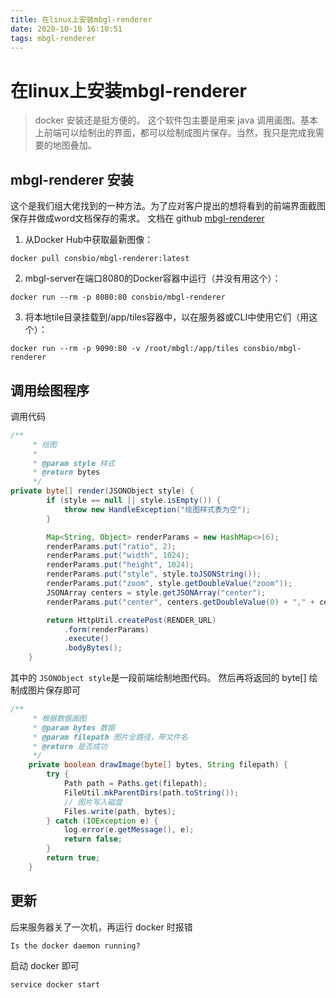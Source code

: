 ```yaml
---
title: 在linux上安装mbgl-renderer
date: 2020-10-10 16:10:51
tags: mbgl-renderer
---
```


# 在linux上安装mbgl-renderer
> docker 安装还是挺方便的。
> 这个软件包主要是用来 java 调用画图。基本上前端可以绘制出的界面，都可以绘制成图片保存。当然，我只是完成我需要的地图叠加。
> 
<!--more-->

## mbgl-renderer 安装
这个是我们组大佬找到的一种方法。为了应对客户提出的想将看到的前端界面截图保存并做成word文档保存的需求。
文档在 github [mbgl-renderer](https://github.com/consbio/mbgl-renderer)
1. 从Docker Hub中获取最新图像：
```
docker pull consbio/mbgl-renderer:latest
```
2. mbgl-server在端口8080的Docker容器中运行（并没有用这个）：
```
docker run --rm -p 8080:80 consbio/mbgl-renderer
```
3. 将本地tile目录挂载到/app/tiles容器中，以在服务器或CLI中使用它们（用这个）：
```
docker run --rm -p 9090:80 -v /root/mbgl:/app/tiles consbio/mbgl-renderer
```

## 调用绘图程序
调用代码
```java
/**
     * 绘图
     *
     * @param style 样式
     * @return bytes
     */
private byte[] render(JSONObject style) {
        if (style == null || style.isEmpty()) {
            throw new HandleException("绘图样式表为空");
        }

        Map<String, Object> renderParams = new HashMap<>(6);
        renderParams.put("ratio", 2);
        renderParams.put("width", 1024);
        renderParams.put("height", 1024);
        renderParams.put("style", style.toJSONString());
        renderParams.put("zoom", style.getDoubleValue("zoom"));
        JSONArray centers = style.getJSONArray("center");
        renderParams.put("center", centers.getDoubleValue(0) + "," + centers.getDoubleValue(1));

        return HttpUtil.createPost(RENDER_URL)
            .form(renderParams)
            .execute()
            .bodyBytes();
    }
```

其中的 `JSONObject style`是一段前端绘制地图代码。
然后再将返回的 byte[] 绘制成图片保存即可
```java
/**
     * 根据数据画图
     * @param bytes 数据
     * @param filepath 图片全路径，带文件名
     * @return 是否成功
     */
    private boolean drawImage(byte[] bytes, String filepath) {
        try {
            Path path = Paths.get(filepath);
            FileUtil.mkParentDirs(path.toString());
            // 图片写入磁盘
            Files.write(path, bytes);
        } catch (IOException e) {
            log.error(e.getMessage(), e);
            return false;
        }
        return true;
    }

```

## 更新
后来服务器关了一次机，再运行 docker 时报错
```
Is the docker daemon running?
```
启动 docker 即可
```
service docker start
```

